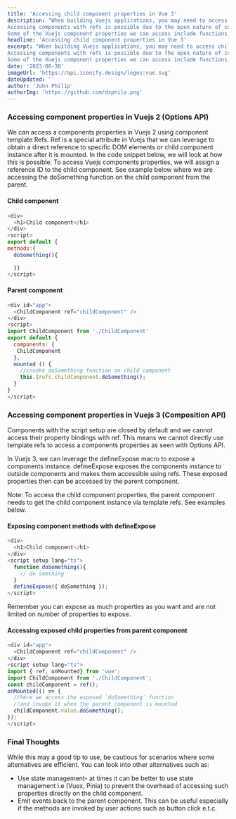 ```yaml
---
title: 'Accessing child component properties in Vue 3'
description: "When building Vuejs applications, you may need to access child component properties from an outside component. This may be in scenarios where the need to emit events is unnecessary.
Accessing components with refs is possible due to the open nature of components in Vuejs2. While in Vuejs 3 components are closed by default, we cannot access component properties using refs.
Some of the Vuejs component properties we can access include functions, objects, variables e.t.c"
headline: 'Accessing child component properties in Vue 3'
excerpt: "When building Vuejs applications, you may need to access child component properties from an outside component. This may be in scenarios where the need to emit events is unnecessary.
Accessing components with refs is possible due to the open nature of components in Vuejs2. While in Vuejs 3 components are closed by default, we cannot access component properties using refs.
Some of the Vuejs component properties we can access include functions, objects, variables e.t.c"
date: '2023-08-30'
imageUrl: 'https://api.iconify.design/logos:vue.svg'
dateUpdated: ''
author: 'John Philip'
authorImg: 'https://github.com/dxphilo.png'
---
```


### Accessing component properties in Vuejs 2 (Options API)

We can access a components properties in Vuejs 2 using component template Refs. Ref is a special attribute in Vuejs that we can leverage to obtain a direct reference to specific DOM elements or child component instance after it is mounted. In the code snippet below, we will look at how this is possible.
To access Vuejs components properties, we will assign a reference ID to the child component. See example below where we are accessing the doSomething function on the child component from the parent.

#### Child component

```js
<div>
  <h1>Child component</h1>
</div>
<script>
export default {
methods:{
  doSomething(){

  }}
</script>
```

#### Parent component

```js
<div id="app">
  <ChildComponent ref="childComponent" />
</div>
<script>
import ChildComponent from './ChildComponent'
export default {
  components: {
   ChildComponent
  },
  mounted () {
    //invoke doSomething function on child component
    this.$refs.childComponent.doSomething();
  }
}
</script>
```

### Accessing component properties in Vuejs 3 (Composition API)

Components with the script setup are closed by default and we cannot access their property bindings with ref. This means we cannot directly use template refs to access a components properties as seen with Options API.

In Vuejs 3, we can leverage the defineExpose macro to expose a components instance. defineExpose exposes the components instance to outside components and makes them accessible using refs. These exposed properties then can be accessed by the parent component.

Note: To access the child component properties, the parent component needs to get the child component instance via template refs. See examples below.

#### Exposing component methods with defineExpose

```js
<div>
  <h1>Child component</h1>
</div>
<script setup lang="ts">
  function doSomething(){
    // do smething
  }
  defineExpose({ doSomething });
</script>
```

Remember you can expose as much properties as you want and are not limited on number of properties to expose.

#### Accessing exposed child properties from parent component

```js
<div id="app">
  <ChildComponent ref="childComponent" />
</div>
<script setup lang="ts">
import { ref, onMounted} from 'vue';
import ChildComponent from './ChildComponent';
const childComponent = ref();
onMounted(() => {
  //here we access the exposed `doSomething` function
  //and invoke it when the parent component is mounted
  childComponent.value.doSomething();
});
</script>
```

### Final Thoughts

While this may a good tip to use, be cautious for scenarios where some alternatives are efficient. You can look into other alternatives such as:
 - Use state management- at times it can be better to use state management i.e (Vuex, Pinia) to prevent the overhead of accessing such properties directly on the child component.
 - Emit events back to the parent component. This can be useful especially if the methods are invoked by user actions such as button click e.t.c.